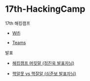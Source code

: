# 17th-HackingCamp
17th 해킹캠프

- <a href="wifi.md">Wifi</a>

- <a href="teams.md">Teams</a>

발표

- <a href="1.md">해킹캠프 머릿말 (정진욱 발표자님)</a>

- <a href="2.md">핵알못 vs 핵잘알 (심준보 발표자님)</a>
